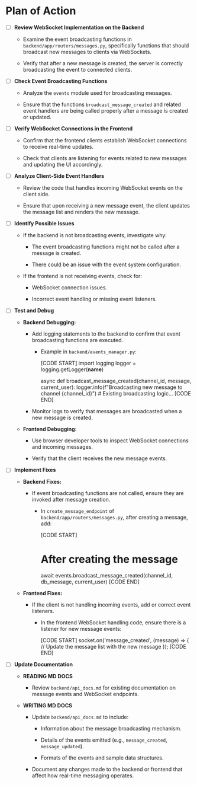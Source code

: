 # Plan of Action

- [ ] **Review WebSocket Implementation on the Backend**

  - Examine the event broadcasting functions in `backend/app/routers/messages.py`, specifically functions that should broadcast new messages to clients via WebSockets.
  
  - Verify that after a new message is created, the server is correctly broadcasting the event to connected clients.

- [ ] **Check Event Broadcasting Functions**

  - Analyze the `events` module used for broadcasting messages.
  
  - Ensure that the functions `broadcast_message_created` and related event handlers are being called properly after a message is created or updated.

- [ ] **Verify WebSocket Connections in the Frontend**

  - Confirm that the frontend clients establish WebSocket connections to receive real-time updates.
  
  - Check that clients are listening for events related to new messages and updating the UI accordingly.

- [ ] **Analyze Client-Side Event Handlers**

  - Review the code that handles incoming WebSocket events on the client side.
  
  - Ensure that upon receiving a new message event, the client updates the message list and renders the new message.

- [ ] **Identify Possible Issues**

  - If the backend is not broadcasting events, investigate why:

    - The event broadcasting functions might not be called after a message is created.

    - There could be an issue with the event system configuration.

  - If the frontend is not receiving events, check for:

    - WebSocket connection issues.

    - Incorrect event handling or missing event listeners.

- [ ] **Test and Debug**

  - **Backend Debugging:**

    - Add logging statements to the backend to confirm that event broadcasting functions are executed.

      - Example in `backend/events_manager.py`:

        [CODE START]
        import logging
        logger = logging.getLogger(__name__)

        async def broadcast_message_created(channel_id, message, current_user):
            logger.info(f"Broadcasting new message to channel {channel_id}")
            # Existing broadcasting logic...
        [CODE END]

    - Monitor logs to verify that messages are broadcasted when a new message is created.

  - **Frontend Debugging:**

    - Use browser developer tools to inspect WebSocket connections and incoming messages.

    - Verify that the client receives the new message events.

- [ ] **Implement Fixes**

  - **Backend Fixes:**

    - If event broadcasting functions are not called, ensure they are invoked after message creation.

      - In `create_message_endpoint` of `backend/app/routers/messages.py`, after creating a message, add:

        [CODE START]
        # After creating the message
        await events.broadcast_message_created(channel_id, db_message, current_user)
        [CODE END]

  - **Frontend Fixes:**

    - If the client is not handling incoming events, add or correct event listeners.

      - In the frontend WebSocket handling code, ensure there is a listener for new message events:

        [CODE START]
        socket.on('message_created', (message) => {
          // Update the message list with the new message
        });
        [CODE END]

- [ ] **Update Documentation**

  - **READING MD DOCS**

    - Review `backend/api_docs.md` for existing documentation on message events and WebSocket endpoints.

  - **WRITING MD DOCS**

    - Update `backend/api_docs.md` to include:

      - Information about the message broadcasting mechanism.

      - Details of the events emitted (e.g., `message_created`, `message_updated`).

      - Formats of the events and sample data structures.

    - Document any changes made to the backend or frontend that affect how real-time messaging operates.
